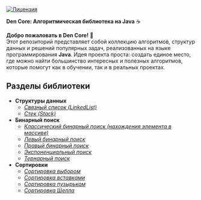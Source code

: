 [![Лицензия](https://img.shields.io/badge/license-MIT-blue.svg)](LICENSE)   

**Den Core: Алгоритмическая библиотека на Java** ☕ 

**Добро пожаловать в Den Core!** 🚀   
Этот репозиторий представляет собой коллекцию алгоритмов, структур данных и решений популярных задач, реализованных на языке программирования **Java**. 
Идея проекта проста: создать единое место, где можно найти большинство интересных и полезных алгоритмов, которые помогут как в обучении, так и в реальных проектах.

## Разделы библиотеки
- **Структуры данных**
  - [*Связный список (LinkedList)*](https://github.com/DenisStepanidenko/den-core/tree/master/src/main/java/com/den/DenCore/structures/linkedList)
  - [*Стек (Stack)*](https://github.com/DenisStepanidenko/den-core/tree/master/src/main/java/com/den/DenCore/structures/stack)
- **Бинарный поиск**
  -  [*Классический бинарный поиск (нахождения элемента в массиве)*](https://github.com/DenisStepanidenko/den-core/blob/master/src/main/java/com/den/DenCore/algorithms/binpoisk/BinPoisk.java)
  -  [*Левый бинарный поиск*](https://github.com/DenisStepanidenko/den-core/blob/master/src/main/java/com/den/DenCore/algorithms/binpoisk/BinPoisk.java)
  -  [*Правый бинарный поиск*](https://github.com/DenisStepanidenko/den-core/blob/master/src/main/java/com/den/DenCore/algorithms/binpoisk/BinPoisk.java)
  -  [*Экспоненциальный поиск*](https://github.com/DenisStepanidenko/den-core/tree/master/src/main/java/com/den/DenCore/algorithms/exponentialsearch)
  -  [*Тернарный поиск*](https://github.com/DenisStepanidenko/den-core/blob/master/src/main/java/com/den/DenCore/algorithms/ternarysearch/TernarySearch.java)
- **Сортировки**
  - [*Сортировка выбором*](https://github.com/DenisStepanidenko/den-core/blob/master/src/main/java/com/den/DenCore/algorithms/sorting/Sort.java)
  - [*Сортировка вставками*](https://github.com/DenisStepanidenko/den-core/blob/master/src/main/java/com/den/DenCore/algorithms/sorting/Sort.java)
  - [*Сортировка пузырьком*](https://github.com/DenisStepanidenko/den-core/blob/master/src/main/java/com/den/DenCore/algorithms/sorting/Sort.java)
  - [*Сортировка Шелла*](https://github.com/DenisStepanidenko/den-core/blob/master/src/main/java/com/den/DenCore/algorithms/sorting/Sort.java)
